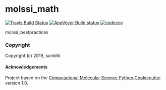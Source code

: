 molssi_math
==============================
[//]: # (Badges)
[![Travis Build Status](https://travis-ci.org/REPLACE_WITH_OWNER_ACCOUNT/molssi_math.png)](https://travis-ci.org/REPLACE_WITH_OWNER_ACCOUNT/molssi_math)
[![AppVeyor Build status](https://ci.appveyor.com/api/projects/status/REPLACE_WITH_APPVEYOR_LINK/branch/master?svg=true)](https://ci.appveyor.com/project/REPLACE_WITH_OWNER_ACCOUNT/molssi_math/branch/master)
[![codecov](https://codecov.io/gh/REPLACE_WITH_OWNER_ACCOUNT/molssi_math/branch/master/graph/badge.svg)](https://codecov.io/gh/REPLACE_WITH_OWNER_ACCOUNT/molssi_math/branch/master)

molssi_bestpractices

### Copyright

Copyright (c) 2019, sunidhi


#### Acknowledgements
 
Project based on the 
[Computational Molecular Science Python Cookiecutter](https://github.com/molssi/cookiecutter-cms) version 1.0.
